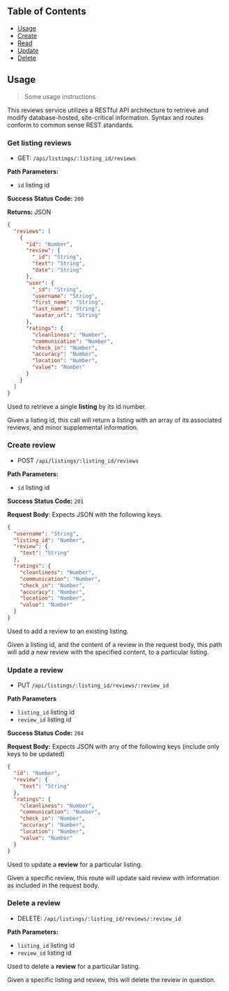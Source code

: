 ## Table of Contents

- [Usage](#Usage)
- [Create](#Creating_Reviews)
- [Read](#Reading_Listings)
- [Update](#Updating_Reviews)
- [Delete](#Deleting_Reviews)

## Usage

> Some usage instructions

This reviews service utilizes a RESTful API architecture to retrieve and modify database-hosted, site-critical information. Syntax and routes conform to common sense REST standards.

### Get listing reviews

- GET: `/api/listings/:listing_id/reviews`

**Path Parameters:**

- `id` listing id

**Success Status Code:** `200`

**Returns:** JSON

```json
{
  "reviews": [
    {
      "id": "Number",
      "review": {
        "_id": "String",
        "text": "String",
        "date": "String"
      },
      "user": {
        "_id": "String",
        "username": "String",
        "first_name": "String",
        "last_name": "String",
        "avatar_url": "String"
      },
      "ratings": {
        "cleanliness": "Number",
        "communication": "Number",
        "check_in": "Number",
        "accuracy": "Number",
        "location": "Number",
        "value": "Number"
      }
    }
  ]
}
```

Used to retrieve a single **listing** by its id number.

Given a listing id, this call will return a listing with an array of its associated reviews, and minor supplemental information.

### Create review

- POST `/api/listings/:listing_id/reviews`

**Path Parameters:**

- `id` listing id

**Success Status Code:** `201`

**Request Body**: Expects JSON with the following keys.

```json
{
  "username": "String",
  "listing_id": "Number",
  "review": {
    "text": "String"
  },
  "ratings": {
    "cleanliness": "Number",
    "communication": "Number",
    "check_in": "Number",
    "accuracy": "Number",
    "location": "Number",
    "value": "Number"
  }
}
```

Used to add a review to an existing listing.

Given a listing id, and the content of a review in the request body, this path will add a new review with the specified content, to a particular listing.

### Update a review

- PUT `/api/listings/:listing_id/reviews/:review_id`

**Path Parameters**

- `listing_id` listing id
- `review_id` listing id

**Success Status Code:** `204`

**Request Body:** Expects JSON with any of the following keys (include only keys to be updated)

```json
{
  "id": "Number",
  "review": {
    "text": "String"
  },
  "ratings": {
    "cleanliness": "Number",
    "communication": "Number",
    "check_in": "Number",
    "accuracy": "Number",
    "location": "Number",
    "value": "Number"
  }
}
```

Used to update a **review** for a particular listing.

Given a specific review, this route will update said review with information as included in the request body.

### Delete a review

- DELETE: `/api/listings/:listing_id/reviews/:review_id`

**Path Parameters:**

- `listing_id` listing id
- `review_id` listing id

Used to delete a **review** for a particular listing.

Given a specific listing and review, this will delete the review in question.
